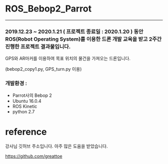 # ROS_Bebop2_Parrot
---

### 2019.12.23 ~ 2020.1.21 ( 프로젝트 종료일 : 2020.1.20 ) 동안 ROS(Robot Operating System)를 이용한 드론 개발 교육을 받고 2주간 진행한 프로젝트 결과물입니다.

GPS와 AR마커를 이용하여 목표 위치의 물건을 가져오는 드론입니다.

(bebop2_copy1.py, GPS_turn.py 이용)


### 개발환경 : 
- Parrot사의 Bebop 2 
- Ubuntu 16.0.4
- ROS Kinetic
- python 2.7


reference
==

강사님 깃허브 주소입니다. 아주 많은 도움을 받았습니다.

https://github.com/greattoe
